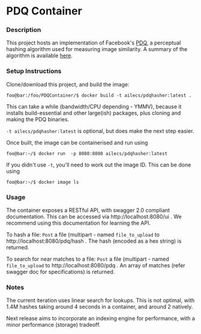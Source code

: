 # PDQ Container

### Description
This project hosts an implementation of Facebook's [PDQ](https://github.com/facebook/ThreatExchange/tree/master/hashing/pdq), 
a perceptual hashing algorithm used for measuring image similarity. A summary of the algorithm is available [here](https://github.com/facebook/ThreatExchange/blob/master/hashing/hashing.pdf).

### Setup Instructions
Clone/download this project, and build the image:
```console
foo@bar:/foo/PDQContainer/$ docker build -t ailecs/pdqhasher:latest .
```
This can take a while (bandwidth/CPU depending - YMMV), because it installs build-essential and other large(ish) packages, plus cloning and making the PDQ binaries.

```-t ailecs/pdqhasher:latest``` is optional, but does make the next step easier.
 
Once built, the image can be containerised and run using
```console
foo@bar:~/$ docker run  -p 8080:8080 ailecs/pdqhasher:latest
```
If you didn't use ```-t```, you'll need to work out the image ID. This can be done using
```console
foo@bar:~/$ docker image ls
```
### Usage
The container exposes a RESTful API, with swagger 2.0 compliant documentation. This can be accessed via http://localhost:8080/ui . We recommend using this documentation for learning the API.

To hash a file:
```Post``` a file (multipart - named ```file_to_upload``` to http://localhost:8080/pdq/hash . The hash (encoded as a hex string) is returned.

To search for near matches to a file:
```Post``` a file (multipart - named ```file_to_upload``` to http://localhost:8080/pdq . An array of matches (refer swagger doc for specifications) is returned.


### Notes
The current iteration uses linear search for lookups. This is not optimal, with 1.4M hashes taking around 4 seconds in a container, and around 2 natively.

Next release aims to incorporate an indexing engine for performance, with a minor performance (storage) tradeoff.